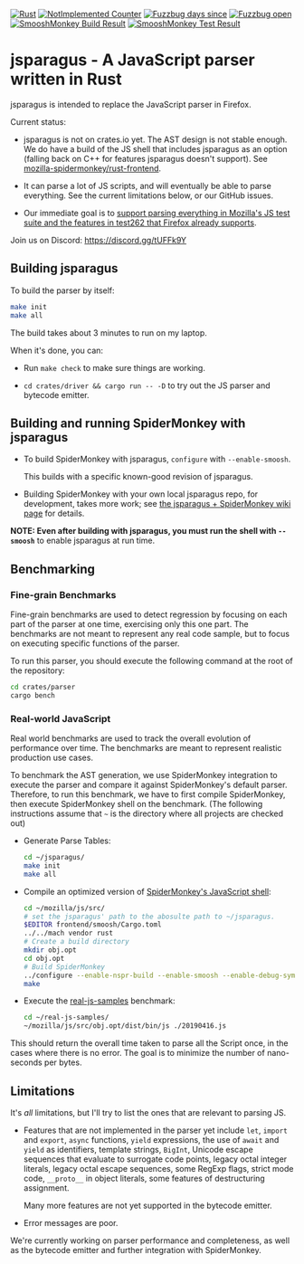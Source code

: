 [![Rust][Rust Badge]][Rust CI Link]
[![NotImplemented Counter][NotImplemented Badge]][NotImplemented Search]
[![Fuzzbug days since][Fuzzbug Days Badge]][Fuzzbugs]
[![Fuzzbug open][Fuzzbug Open Badge]][Open Fuzzbugs]
[![SmooshMonkey Build Result][SmooshMonkey Build Badge]][SmooshMonkey Build TreeHerder]
[![SmooshMonkey Test Result][SmooshMonkey Test Badge]][SmooshMonkey Test TreeHerder]

# jsparagus - A JavaScript parser written in Rust

jsparagus is intended to replace the JavaScript parser in Firefox.

Current status:

*   jsparagus is not on crates.io yet. The AST design is not stable
    enough.  We do have a build of the JS shell that includes jsparagus
    as an option (falling back on C++ for features jsparagus doesn't
    support). See
    [mozilla-spidermonkey/rust-frontend](https://github.com/mozilla-spidermonkey/rust-frontend).

*   It can parse a lot of JS scripts, and will eventually be able to parse everything.
    See the current limitations below, or our GitHub issues.

*   Our immediate goal is to [support parsing everything in Mozilla's JS
    test suite and the features in test262 that Firefox already
    supports](https://github.com/mozilla-spidermonkey/jsparagus/milestone/1).

Join us on Discord: https://discord.gg/tUFFk9Y


## Building jsparagus

To build the parser by itself:

```sh
make init
make all
```

The build takes about 3 minutes to run on my laptop.

When it's done, you can:

*   Run `make check` to make sure things are working.

*   `cd crates/driver && cargo run -- -D` to try out the JS parser and bytecode emitter.


## Building and running SpiderMonkey with jsparagus

*   To build SpiderMonkey with jsparagus, `configure` with `--enable-smoosh`.

    This builds with a specific known-good revision of jsparagus.

*   Building SpiderMonkey with your own local jsparagus repo, for
    development, takes more work; see [the jsparagus + SpiderMonkey wiki
    page](https://github.com/mozilla-spidermonkey/jsparagus/wiki/SpiderMonkey)
    for details.

**NOTE: Even after building with jsparagus, you must run the shell with
`--smoosh`** to enable jsparagus at run time.



## Benchmarking

### Fine-grain Benchmarks

Fine-grain benchmarks are used to detect regression by focusing on each part of
the parser at one time, exercising only this one part. The benchmarks are not
meant to represent any real code sample, but to focus on executing specific
functions of the parser.

To run this parser, you should execute the following command at the root of the
repository:

```sh
cd crates/parser
cargo bench
```

### Real-world JavaScript

Real world benchmarks are used to track the overall evolution of performance over
time. The benchmarks are meant to represent realistic production use cases.

To benchmark the AST generation, we use SpiderMonkey integration to execute the
parser and compare it against SpiderMonkey's default parser. Therefore, to run
this benchmark, we have to first compile SpiderMonkey, then execute SpiderMonkey
shell on the benchmark. (The following instructions assume that `~` is the
directory where all projects are checked out)

* Generate Parse Tables:

  ```sh
  cd ~/jsparagus/
  make init
  make all
  ```

* Compile an optimized version of [SpiderMonkey's JavaScript shell](https://github.com/mozilla/gecko-dev):

  ```sh
  cd ~/mozilla/js/src/
  # set the jsparagus' path to the abosulte path to ~/jsparagus.
  $EDITOR frontend/smoosh/Cargo.toml
  ../../mach vendor rust
  # Create a build directory
  mkdir obj.opt
  cd obj.opt
  # Build SpiderMonkey
  ../configure --enable-nspr-build --enable-smoosh --enable-debug-symbols=-ggdb3 --disable-debug --enable-optimize --enable-release --disable-tests
  make
  ```

* Execute the [real-js-samples](https://github.com/nbp/real-js-samples/) benchmark:

  ```sh
  cd ~/real-js-samples/
  ~/mozilla/js/src/obj.opt/dist/bin/js ./20190416.js
  ```

This should return the overall time taken to parse all the Script once, in the
cases where there is no error. The goal is to minimize the number of
nano-seconds per bytes.


## Limitations

It's *all* limitations, but I'll try to list the ones that are relevant
to parsing JS.

*   Features that are not implemented in the parser yet include `let`,
    `import` and `export`, `async` functions, `yield` expressions, the
    use of `await` and `yield` as identifiers, template strings,
    `BigInt`, Unicode escape sequences that evaluate to surrogate code
    points, legacy octal integer literals, legacy octal escape
    sequences, some RegExp flags, strict mode code, `__proto__` in
    object literals, some features of destructuring assignment.

    Many more features are not yet supported in the bytecode emitter.

*   Error messages are poor.

We're currently working on parser performance and completeness, as well
as the bytecode emitter and further integration with SpiderMonkey.


[Rust Badge]: https://github.com/mozilla-spidermonkey/jsparagus/workflows/Rust/badge.svg
[Rust CI Link]: https://github.com/mozilla-spidermonkey/jsparagus/actions?query=branch%3Amaster
[NotImplemented Badge]: https://img.shields.io/endpoint?url=https%3A%2F%2Fraw.githubusercontent.com%2Fmozilla-spidermonkey%2Fjsparagus%2Fci_results%2F.metrics%2Fbadges%2Fnot-implemented.json
[NotImplemented Search]: https://github.com/mozilla-spidermonkey/jsparagus/search?q=notimplemented&unscoped_q=notimplemented
[Fuzzbug days Badge]: https://img.shields.io/endpoint?url=https%3A%2F%2Fraw.githubusercontent.com%2Fmozilla-spidermonkey%2Fjsparagus%2Fci_results%2F.metrics%2Fbadges%2Fsince-last-fuzzbug.json
[Fuzzbug Open Badge]: https://img.shields.io/endpoint?url=https%3A%2F%2Fraw.githubusercontent.com%2Fmozilla-spidermonkey%2Fjsparagus%2Fci_results%2F.metrics%2Fbadges%2Fopen-fuzzbug.json
[Fuzzbugs]: https://github.com/mozilla-spidermonkey/jsparagus/issues?utf8=%E2%9C%93&q=label%3AlibFuzzer+
[Open Fuzzbugs]: https://github.com/mozilla-spidermonkey/jsparagus/labels/libFuzzer
[SmooshMonkey Build Badge]: https://img.shields.io/endpoint?url=https%3A%2F%2Fraw.githubusercontent.com%2Fmozilla-spidermonkey%2Fjsparagus%2Fci_smoosh_status%2Fsmoosh_build.json
[SmooshMonkey Build TreeHerder]: https://treeherder.mozilla.org/#/jobs?repo=mozilla-central&tier=1%2C2%2C3&searchStr=sm-nonunified
[SmooshMonkey Test Badge]: https://img.shields.io/endpoint?url=https%3A%2F%2Fraw.githubusercontent.com%2Fmozilla-spidermonkey%2Fjsparagus%2Fci_smoosh_status%2Fsmoosh_test.json
[SmooshMonkey Test TreeHerder]: https://treeherder.mozilla.org/#/jobs?repo=mozilla-central&tier=1%2C2%2C3&searchStr=sm-smoosh
